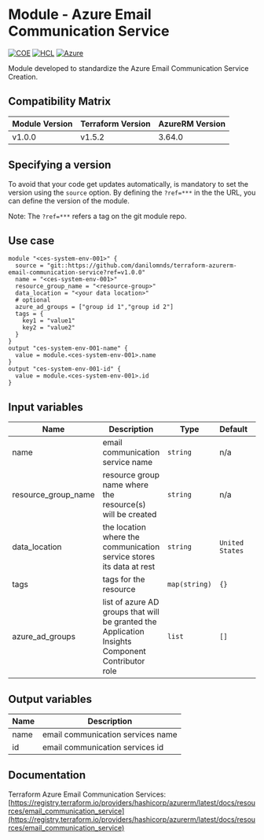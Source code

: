 # Module - Azure Email Communication Service
[![COE](https://img.shields.io/badge/Created%20By-CCoE-blue)]()
[![HCL](https://img.shields.io/badge/language-HCL-blueviolet)](https://www.terraform.io/)
[![Azure](https://img.shields.io/badge/provider-Azure-blue)](https://registry.terraform.io/providers/hashicorp/azurerm/latest)

Module developed to standardize the Azure Email Communication Service Creation.

## Compatibility Matrix

| Module Version | Terraform Version | AzureRM Version |
|----------------|-------------------| --------------- |
| v1.0.0         | v1.5.2            | 3.64.0          |

## Specifying a version

To avoid that your code get updates automatically, is mandatory to set the version using the `source` option. 
By defining the `?ref=***` in the the URL, you can define the version of the module.

Note: The `?ref=***` refers a tag on the git module repo.

## Use case

```hcl
module "<ces-system-env-001>" {
  source = "git::https://github.com/danilomnds/terraform-azurerm-email-communication-service?ref=v1.0.0" 
  name = "<ces-system-env-001>"
  resource_group_name = "<resource-group>"
  data_location = "<your data location>"
  # optional
  azure_ad_groups = ["group id 1","group id 2"]
  tags = {
    key1 = "value1"
    key2 = "value2"    
  }  
}
output "ces-system-env-001-name" {
  value = module.<ces-system-env-001>.name
}
output "ces-system-env-001-id" {
  value = module.<ces-system-env-001>.id
}
```

## Input variables

| Name | Description | Type | Default | Required |
|------|-------------|------|---------|:--------:|
| name | email communication service name | `string` | n/a | `Yes` |
| resource_group_name | resource group name where the resource(s) will be created | `string` | n/a | `Yes` |
| data_location | the location where the communication service stores its data at rest | `string` | `United States` | No |
| tags | tags for the resource | `map(string)` | `{}` | No |
| azure_ad_groups | list of azure AD groups that will be granted the Application Insights Component Contributor role  | `list` | `[]` | No |

## Output variables

| Name | Description |
|------|-------------|
| name | email communication services name |
| id | email communication services id |

## Documentation

Terraform Azure Email Communication Services: <br>
[https://registry.terraform.io/providers/hashicorp/azurerm/latest/docs/resources/email_communication_service](https://registry.terraform.io/providers/hashicorp/azurerm/latest/docs/resources/email_communication_service)<br>